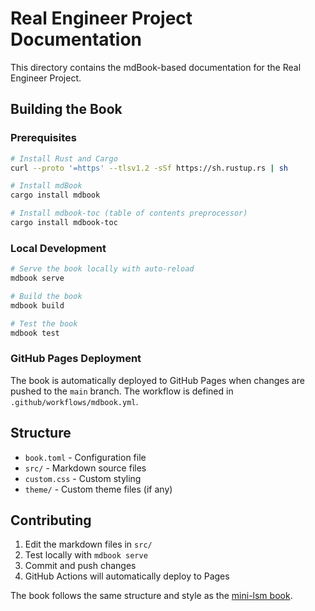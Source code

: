 # Real Engineer Project Documentation

This directory contains the mdBook-based documentation for the Real Engineer Project.

## Building the Book

### Prerequisites
```bash
# Install Rust and Cargo
curl --proto '=https' --tlsv1.2 -sSf https://sh.rustup.rs | sh

# Install mdBook
cargo install mdbook

# Install mdbook-toc (table of contents preprocessor)
cargo install mdbook-toc
```

### Local Development
```bash
# Serve the book locally with auto-reload
mdbook serve

# Build the book
mdbook build

# Test the book
mdbook test
```

### GitHub Pages Deployment

The book is automatically deployed to GitHub Pages when changes are pushed to the `main` branch. The workflow is defined in `.github/workflows/mdbook.yml`.

## Structure

- `book.toml` - Configuration file
- `src/` - Markdown source files
- `custom.css` - Custom styling
- `theme/` - Custom theme files (if any)

## Contributing

1. Edit the markdown files in `src/`
2. Test locally with `mdbook serve`
3. Commit and push changes
4. GitHub Actions will automatically deploy to Pages

The book follows the same structure and style as the [mini-lsm book](https://skyzh.github.io/mini-lsm/).